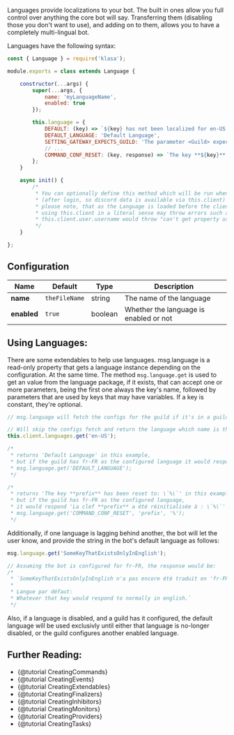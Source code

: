 Languages provide localizations to your bot. The built in ones allow you full control over anything the core bot will say. Transferring them (disabling those you don't want to use), and adding on to them, allows you to have a completely multi-lingual bot.

Languages have the following syntax:

```javascript
const { Language } = require('klasa');

module.exports = class extends Language {

	constructor(...args) {
		super(...args, {
			name: 'myLanguageName',
			enabled: true
		});

		this.language = {
			DEFAULT: (key) => `${key} has not been localized for en-US yet.`,
			DEFAULT_LANGUAGE: 'Default Language',
			SETTING_GATEWAY_EXPECTS_GUILD: 'The parameter <Guild> expects either a Guild or a Guild Object.',
			// ...
			COMMAND_CONF_RESET: (key, response) => `The key **${key}** has been reset to: \`${response}\``
		};
	}

	async init() {
		/*
		 * You can optionally define this method which will be run when the bot starts
		 * (after login, so discord data is available via this.client)
		 * please note, that as the Language is loaded before the client is loaded,
		 * using this.client in a literal sense may throw errors such as:
		 * this.client.user.username would throw "can't get property username of null"
		 */
	}

};
```

## Configuration

| Name        | Default       | Type    | Description                            |
| ----------- | ------------- | ------- | -------------------------------------- |
| **name**    | `theFileName` | string  | The name of the language               |
| **enabled** | `true`        | boolean | Whether the language is enabled or not |

## Using Languages:

There are some extendables to help use languages. msg.language is a read-only property that gets a language instance depending on the configuration. At the same time. The method `msg.language.get` is used to get an value from the language package, if it exists, that can accept one or more parameters, being the first one always the key's name, followed by parameters that are used by keys that may have variables. If a key is constant, they're optional.

```javascript
// msg.language will fetch the configs for the guild if it's in a guild or the default if it's in DMs.

// Will skip the configs fetch and return the language which name is that one.
this.client.languages.get('en-US');

/*
 * returns 'Default Language' in this example,
 * but if the guild has fr-FR as the configured language it would respond 'Langue par défaut'
 * msg.language.get('DEFAULT_LANGUAGE');
 */

/*
 * returns 'The key **prefix** has been reset to: \`%\`' in this example,
 * but if the guild has fr-FR as the configured language,
 * it would respond 'La clef **prefix** a été réinitialisée à : \`%\`'
 * msg.language.get('COMMAND_CONF_RESET', 'prefix', '%');
 */
```

Additionally, if one language is lagging behind another, the bot will let the user know, and provide the string in the bot's default language as follows:

```javascript
msg.language.get('SomeKeyThatExistsOnlyInEnglish');

// Assuming the bot is configured for fr-FR, the response would be:
/*
 * `SomeKeyThatExistsOnlyInEnglish n'a pas encore été traduit en 'fr-FR'.
 *
 * Langue par défaut:
 * Whatever that key would respond to normally in english.`
 */
```

Also, if a language is disabled, and a guild has it configured, the default language will be used exclusivly until either that language is no-longer disabled, or the guild configures another enabled language.

## Further Reading:

- {@tutorial CreatingCommands}
- {@tutorial CreatingEvents}
- {@tutorial CreatingExtendables}
- {@tutorial CreatingFinalizers}
- {@tutorial CreatingInhibitors}
- {@tutorial CreatingMonitors}
- {@tutorial CreatingProviders}
- {@tutorial CreatingTasks}
